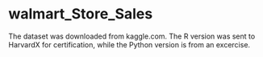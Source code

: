 # walmart_Store_Sales
The dataset was downloaded from kaggle.com. The R version was sent to HarvardX for certification, while the Python version is from an excercise.
